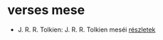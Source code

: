 # verses mese

- J. R. R. Tolkien: J. R. R. Tolkien meséi [részletek](_details/%7Bopf.creator%7D.md#id_62)